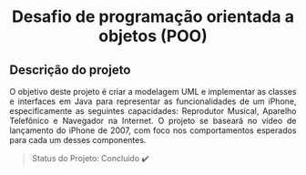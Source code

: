 <h1 align="center"> Desafio de programação orientada a objetos (POO) </h1>

## Descrição do projeto 
<p align="justify"> O objetivo deste projeto é criar a modelagem UML e implementar as classes e interfaces em Java para representar as funcionalidades de um iPhone, 
  especificamente as seguintes capacidades: Reprodutor Musical, Aparelho Telefônico e Navegador na Internet. 
  O projeto se baseará no vídeo de lançamento do iPhone de 2007, com foco nos comportamentos esperados para cada um desses componentes.
</p>

> Status do Projeto: Concluido :heavy_check_mark:



